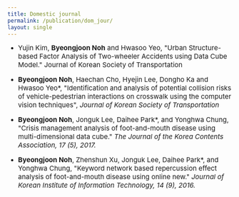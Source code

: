 ```yaml
---
title: Domestic journal
permalink: /publication/dom_jour/
layout: single
---
```


- <span style="font-size: 15px;"> Yujin Kim, **Byeongjoon Noh** and Hwasoo Yeo, "Urban Structure-based Factor Analysis of Two-wheeler Accidents using Data Cube Model." Journal of Korean Society of Transportation</span>  

- <span style="font-size: 15px;"> **Byeongjoon Noh**, Haechan Cho, Hyejin Lee, Dongho Ka and Hwasoo Yeo\*, "Identification and analysis of potential collision risks of vehicle-pedestrian interactions on crosswalk using the computer vision techniques", *Journal of Korean Society of Transportation*</span>  

- <span style="font-size: 15px;"> **Byeongjoon Noh**, Jonguk Lee, Daihee Park\*, and Yonghwa Chung, "Crisis management analysis of foot-and-mouth disease using multi-dimensional data cube." *The Journal of the Korea Contents Association, 17 (5), 2017.*</span>  

- <span style="font-size: 15px;"> **Byeongjoon Noh**, Zhenshun Xu, Jonguk Lee, Daihee Park\*, and Yonghwa Chung, "Keyword network based repercussion effect analysis of foot-and-mouth disease using online new." *Journal of Korean Institute of Information Technology, 14 (9), 2016.*</span>  
